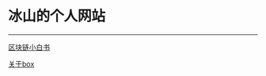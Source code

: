 # 冰山的个人网站
---
[区块链小白书](https://blockchainlittlebook.com)

[关于box](https://mp.weixin.qq.com/s/j574I_ddSYwhKU67q8rWwg)

